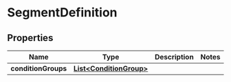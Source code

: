 # SegmentDefinition

## Properties
Name | Type | Description | Notes
------------ | ------------- | ------------- | -------------
**conditionGroups** | [**List&lt;ConditionGroup&gt;**](ConditionGroup.md) |  | 

